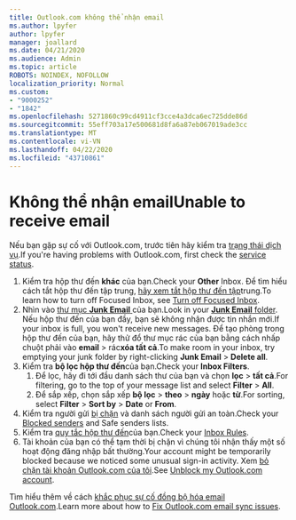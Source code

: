 ```yaml
---
title: Outlook.com không thể nhận email
ms.author: lpyfer
author: lpyfer
manager: joallard
ms.date: 04/21/2020
ms.audience: Admin
ms.topic: article
ROBOTS: NOINDEX, NOFOLLOW
localization_priority: Normal
ms.custom:
- "9000252"
- "1842"
ms.openlocfilehash: 5271860c99cd4911cf3cce4a3dca6ec725dde86d
ms.sourcegitcommit: 55eff703a17e500681d8fa6a87eb067019ade3cc
ms.translationtype: MT
ms.contentlocale: vi-VN
ms.lasthandoff: 04/22/2020
ms.locfileid: "43710861"
---
```

# <a name="unable-to-receive-email"></a><span data-ttu-id="70dbf-102">Không thể nhận email</span><span class="sxs-lookup"><span data-stu-id="70dbf-102">Unable to receive email</span></span>

<span data-ttu-id="70dbf-103">Nếu bạn gặp sự cố với Outlook.com, trước tiên hãy kiểm tra [trạng thái dịch vụ](https://go.microsoft.com/fwlink/p/?linkid=837482).</span><span class="sxs-lookup"><span data-stu-id="70dbf-103">If you're having problems with Outlook.com, first check the [service status](https://go.microsoft.com/fwlink/p/?linkid=837482).</span></span>

1. <span data-ttu-id="70dbf-104">Kiểm tra hộp thư đến **khác** của bạn.</span><span class="sxs-lookup"><span data-stu-id="70dbf-104">Check your **Other** Inbox.</span></span> <span data-ttu-id="70dbf-105">Để tìm hiểu cách tắt hộp thư đến tập trung, [hãy xem tắt hộp thư đến tập](https://support.office.com/article/f714d94d-9e63-4217-9ccb-6cb2986aa1b2)trung.</span><span class="sxs-lookup"><span data-stu-id="70dbf-105">To learn how to turn off Focused Inbox, see [Turn off Focused Inbox](https://support.office.com/article/f714d94d-9e63-4217-9ccb-6cb2986aa1b2).</span></span> 
2. <span data-ttu-id="70dbf-106">Nhìn vào [thư mục **Junk Email** ](https://outlook.live.com/mail/junkemail)của bạn.</span><span class="sxs-lookup"><span data-stu-id="70dbf-106">Look in your [**Junk Email** folder](https://outlook.live.com/mail/junkemail).</span></span> <span data-ttu-id="70dbf-107">Nếu hộp thư đến của bạn đầy, bạn sẽ không nhận được tin nhắn mới.</span><span class="sxs-lookup"><span data-stu-id="70dbf-107">If your inbox is full, you won't receive new messages.</span></span> <span data-ttu-id="70dbf-108">Để tạo phòng trong hộp thư đến của bạn, hãy thử đổ thư mục rác của bạn bằng cách nhấp chuột phải vào **email** > rác**xóa tất cả**.</span><span class="sxs-lookup"><span data-stu-id="70dbf-108">To make room in your inbox, try emptying your junk folder by right-clicking **Junk Email** > **Delete all**.</span></span>
3. <span data-ttu-id="70dbf-109">Kiểm tra **bộ lọc hộp thư đến**của bạn.</span><span class="sxs-lookup"><span data-stu-id="70dbf-109">Check your **Inbox Filters**.</span></span> 
    1. <span data-ttu-id="70dbf-110">Để lọc, hãy đi tới đầu danh sách thư của bạn và chọn **lọc** > **tất cả**.</span><span class="sxs-lookup"><span data-stu-id="70dbf-110">For filtering, go to the top of your message list and select **Filter** > **All**.</span></span>
    2. <span data-ttu-id="70dbf-111">Để sắp xếp, chọn sắp xếp **bộ lọc** > **theo** > **ngày** hoặc **từ**.</span><span class="sxs-lookup"><span data-stu-id="70dbf-111">For sorting, select **Filter** > **Sort by** > **Date** or **From**.</span></span>
4. <span data-ttu-id="70dbf-112">Kiểm tra người gửi [bị chặn](https://outlook.live.com/mail/options/mail/junkEmail) và danh sách người gửi an toàn.</span><span class="sxs-lookup"><span data-stu-id="70dbf-112">Check your [Blocked senders](https://outlook.live.com/mail/options/mail/junkEmail) and Safe senders lists.</span></span>
5. <span data-ttu-id="70dbf-113">Kiểm tra [quy tắc hộp thư đến](https://outlook.live.com/mail/options/mail/rules)của bạn.</span><span class="sxs-lookup"><span data-stu-id="70dbf-113">Check your [Inbox Rules](https://outlook.live.com/mail/options/mail/rules).</span></span>
6. <span data-ttu-id="70dbf-114">Tài khoản của bạn có thể tạm thời bị chặn vì chúng tôi nhận thấy một số hoạt động đăng nhập bất thường.</span><span class="sxs-lookup"><span data-stu-id="70dbf-114">Your account might be temporarily blocked because we noticed some unusual sign-in activity.</span></span> <span data-ttu-id="70dbf-115">Xem [bỏ chặn tài khoản Outlook.com của tôi](https://support.office.com/article/f4ad2701-d166-4d8b-8a6a-9af2a1f8a4c4).</span><span class="sxs-lookup"><span data-stu-id="70dbf-115">See [Unblock my Outlook.com account](https://support.office.com/article/f4ad2701-d166-4d8b-8a6a-9af2a1f8a4c4).</span></span>

<span data-ttu-id="70dbf-116">Tìm hiểu thêm về cách [khắc phục sự cố đồng bộ hóa email Outlook.com](https://support.office.com/article/d39e3341-8d79-4bf1-b3c7-ded602233642).</span><span class="sxs-lookup"><span data-stu-id="70dbf-116">Learn more about how to [Fix Outlook.com email sync issues](https://support.office.com/article/d39e3341-8d79-4bf1-b3c7-ded602233642).</span></span>